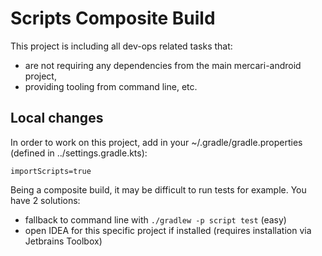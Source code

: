 # Scripts Composite Build

This project is including all dev-ops related tasks that:

- are not requiring any dependencies from the main mercari-android project,
- providing tooling from command line, etc.

## Local changes

In order to work on this project, add in your ~/.gradle/gradle.properties
(defined in ../settings.gradle.kts):

```
importScripts=true
```

Being a composite build, it may be difficult to run tests for example.
You have 2 solutions:

- fallback to command line with `./gradlew -p script test` (easy)
- open IDEA for this specific project if installed (requires installation via Jetbrains Toolbox)
